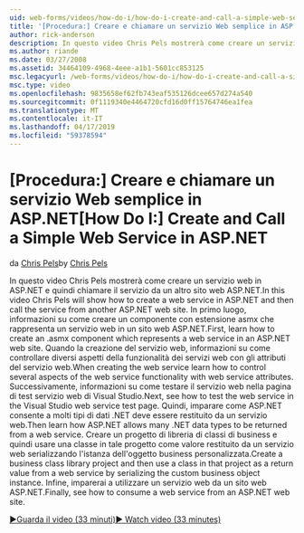 ```yaml
---
uid: web-forms/videos/how-do-i/how-do-i-create-and-call-a-simple-web-service-in-aspnet
title: '[Procedura:] Creare e chiamare un servizio Web semplice in ASP.NET | Microsoft Docs'
author: rick-anderson
description: In questo video Chris Pels mostrerà come creare un servizio web in ASP.NET e quindi chiamare il servizio da un altro sito web ASP.NET. In primo luogo, imparare a creare...
ms.author: riande
ms.date: 03/27/2008
ms.assetid: 34464109-4968-4eee-a1b1-5601cc853125
msc.legacyurl: /web-forms/videos/how-do-i/how-do-i-create-and-call-a-simple-web-service-in-aspnet
msc.type: video
ms.openlocfilehash: 9835658ef62fb743eaf535126dcee657d274a540
ms.sourcegitcommit: 0f1119340e4464720cfd16d0ff15764746ea1fea
ms.translationtype: MT
ms.contentlocale: it-IT
ms.lasthandoff: 04/17/2019
ms.locfileid: "59378594"
---
```

# <a name="how-do-i-create-and-call-a-simple-web-service-in-aspnet"></a><span data-ttu-id="ddcf5-104">[Procedura:] Creare e chiamare un servizio Web semplice in ASP.NET</span><span class="sxs-lookup"><span data-stu-id="ddcf5-104">[How Do I:] Create and Call a Simple Web Service in ASP.NET</span></span>

<span data-ttu-id="ddcf5-105">da [Chris Pels](https://twitter.com/chrispels)</span><span class="sxs-lookup"><span data-stu-id="ddcf5-105">by [Chris Pels](https://twitter.com/chrispels)</span></span>

<span data-ttu-id="ddcf5-106">In questo video Chris Pels mostrerà come creare un servizio web in ASP.NET e quindi chiamare il servizio da un altro sito web ASP.NET.</span><span class="sxs-lookup"><span data-stu-id="ddcf5-106">In this video Chris Pels will show how to create a web service in ASP.NET and then call the service from another ASP.NET web site.</span></span> <span data-ttu-id="ddcf5-107">In primo luogo, informazioni su come creare un componente con estensione asmx che rappresenta un servizio web in un sito web ASP.NET.</span><span class="sxs-lookup"><span data-stu-id="ddcf5-107">First, learn how to create an .asmx component which represents a web service in an ASP.NET web site.</span></span> <span data-ttu-id="ddcf5-108">Quando la creazione del servizio web, informazioni su come controllare diversi aspetti della funzionalità dei servizi web con gli attributi del servizio web.</span><span class="sxs-lookup"><span data-stu-id="ddcf5-108">When creating the web service learn how to control several aspects of the web service functionality with web service attributes.</span></span> <span data-ttu-id="ddcf5-109">Successivamente, informazioni su come testare il servizio web nella pagina di test servizio web di Visual Studio.</span><span class="sxs-lookup"><span data-stu-id="ddcf5-109">Next, see how to test the web service in the Visual Studio web service test page.</span></span> <span data-ttu-id="ddcf5-110">Quindi, imparare come ASP.NET consente a molti tipi di dati .NET deve essere restituito da un servizio web.</span><span class="sxs-lookup"><span data-stu-id="ddcf5-110">Then learn how ASP.NET allows many .NET data types to be returned from a web service.</span></span> <span data-ttu-id="ddcf5-111">Creare un progetto di libreria di classi di business e quindi usare una classe in tale progetto come valore restituito da un servizio web serializzando l'istanza dell'oggetto business personalizzata.</span><span class="sxs-lookup"><span data-stu-id="ddcf5-111">Create a business class library project and then use a class in that project as a return value from a web service by serializing the custom business object instance.</span></span> <span data-ttu-id="ddcf5-112">Infine, imparerai a utilizzare un servizio web da un sito web ASP.NET.</span><span class="sxs-lookup"><span data-stu-id="ddcf5-112">Finally, see how to consume a web service from an ASP.NET web site.</span></span>

[<span data-ttu-id="ddcf5-113">&#9654;Guarda il video (33 minuti)</span><span class="sxs-lookup"><span data-stu-id="ddcf5-113">&#9654; Watch video (33 minutes)</span></span>](https://channel9.msdn.com/Blogs/ASP-NET-Site-Videos/how-do-i-create-and-call-a-simple-web-service-in-aspnet)
